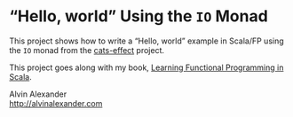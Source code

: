“Hello, world” Using the `IO` Monad
===================================

This project shows how to write a “Hello, world”
example in Scala/FP using the `IO` monad from the
[cats-effect](https://github.com/typelevel/cats-effect)
project.

This project goes along with my book,
[Learning Functional Programming in 
Scala](http://alvinalexander.com/scala/learning-functional-programming-in-scala-book).


Alvin Alexander    
http://alvinalexander.com



